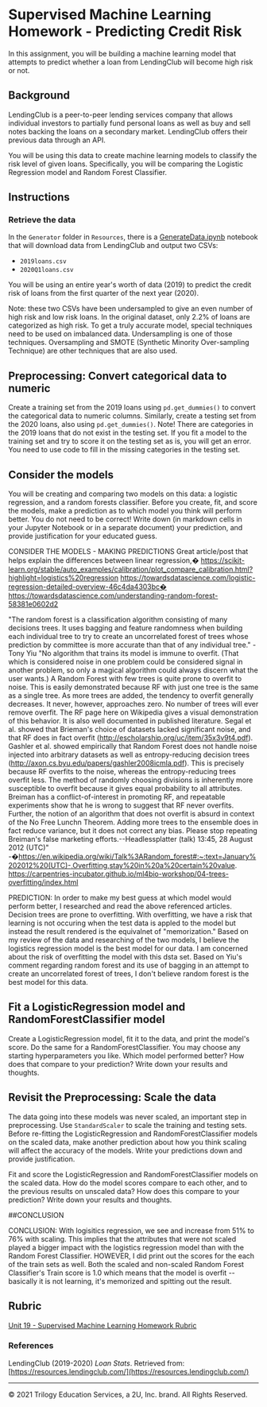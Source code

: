 # Supervised Machine Learning Homework - Predicting Credit Risk

In this assignment, you will be building a machine learning model that attempts to predict whether a loan from LendingClub will become high risk or not. 

## Background

LendingClub is a peer-to-peer lending services company that allows individual investors to partially fund personal loans as well as buy and sell notes backing the loans on a secondary market. LendingClub offers their previous data through an API.

You will be using this data to create machine learning models to classify the risk level of given loans. Specifically, you will be comparing the Logistic Regression model and Random Forest Classifier.

## Instructions

### Retrieve the data

In the `Generator` folder in `Resources`, there is a [GenerateData.ipynb](/Resources/Generator/GenerateData.ipynb) notebook that will download data from LendingClub and output two CSVs: 

* `2019loans.csv`
* `2020Q1loans.csv`

You will be using an entire year's worth of data (2019) to predict the credit risk of loans from the first quarter of the next year (2020).

Note: these two CSVs have been undersampled to give an even number of high risk and low risk loans. In the original dataset, only 2.2% of loans are categorized as high risk. To get a truly accurate model, special techniques need to be used on imbalanced data. Undersampling is one of those techniques. Oversampling and SMOTE (Synthetic Minority Over-sampling Technique) are other techniques that are also used.

## Preprocessing: Convert categorical data to numeric

Create a training set from the 2019 loans using `pd.get_dummies()` to convert the categorical data to numeric columns. Similarly, create a testing set from the 2020 loans, also using `pd.get_dummies()`. Note! There are categories in the 2019 loans that do not exist in the testing set. If you fit a model to the training set and try to score it on the testing set as is, you will get an error. You need to use code to fill in the missing categories in the testing set. 

## Consider the models

You will be creating and comparing two models on this data: a logistic regression, and a random forests classifier. Before you create, fit, and score the models, make a prediction as to which model you think will perform better. You do not need to be correct! Write down (in markdown cells in your Jupyter Notebook or in a separate document) your prediction, and provide justification for your educated guess.

CONSIDER THE MODELS - MAKING PREDICTIONS
Great article/post that helps explain the differences between linear regression,�
https://scikit-learn.org/stable/auto_examples/calibration/plot_compare_calibration.html?highlight=logistics%20regression
https://towardsdatascience.com/logistic-regression-detailed-overview-46c4da4303bc�
https://towardsdatascience.com/understanding-random-forest-58381e0602d2

"The random forest is a classification algorithm consisting of many decisions trees. It uses bagging and feature randomness when building each individual tree to try to create an uncorrelated forest of trees whose prediction by committee is more accurate than that of any individual tree." - Tony Yiu
"No algorithm that trains its model is immune to overfit. (That which is considered noise in one problem could be considered signal in another problem, so only a magical algorithm could always discern what the user wants.) A Random Forest with few trees is quite prone to overfit to noise. This is easily demonstrated because RF with just one tree is the same as a single tree. As more trees are added, the tendency to overfit generally decreases. It never, however, approaches zero. No number of trees will ever remove overfit. The RF page here on Wikipedia gives a visual demonstration of this behavior. It is also well documented in published literature. Segal et al. showed that Brieman's choice of datasets lacked significant noise, and that RF does in fact overfit (http://escholarship.org/uc/item/35x3v9t4.pdf). Gashler et al. showed empirically that Random Forest does not handle noise injected into arbitrary datasets as well as entropy-reducing decision trees (http://axon.cs.byu.edu/papers/gashler2008icmla.pdf). This is precisely because RF overfits to the noise, whereas the entropy-reducing trees overfit less. The method of randomly choosing divisions is inherently more susceptible to overfit because it gives equal probability to all attributes. Breiman has a conflict-of-interest in promoting RF, and repeatable experiments show that he is wrong to suggest that RF never overfits. Further, the notion of an algorithm that does not overfit is absurd in context of the No Free Lunchn Theorem. Adding more trees to the ensemble does in fact reduce variance, but it does not correct any bias. Please stop repeating Breiman's false marketing efforts.--Headlessplatter (talk) 13:45, 28 August 2012 (UTC)" -�https://en.wikipedia.org/wiki/Talk%3ARandom_forest#:~:text=January%202012%20(UTC)-,Overfitting,stay%20in%20a%20certain%20value.
https://carpentries-incubator.github.io/ml4bio-workshop/04-trees-overfitting/index.html

PREDICTION: In order to make my best guess at which model would perform better, I researched and read the above referenced articles. Decision trees are prone to overfitting. With overfitting, we have a risk that learning is not occuring when the test data is appled to the model but instead the result rendered is the equivalnet of "memorization."
Based on my review of the data and researching of the two models, I believe the logistics regression model is the best model for our data. I am concerned about the risk of overfitting the model with this dsta set. Based on Yiu's comment regarding random forest and its use of bagging in an attempt to create an uncorrelated forest of trees, I don't believe random forest is the best model for this data.


## Fit a LogisticRegression model and RandomForestClassifier model

Create a LogisticRegression model, fit it to the data, and print the model's score. Do the same for a RandomForestClassifier. You may choose any starting hyperparameters you like. Which model performed better? How does that compare to your prediction? Write down your results and thoughts.

## Revisit the Preprocessing: Scale the data

The data going into these models was never scaled, an important step in preprocessing. Use `StandardScaler` to scale the training and testing sets. Before re-fitting the LogisticRegression and RandomForestClassifier models on the scaled data, make another prediction about how you think scaling will affect the accuracy of the models. Write your predictions down and provide justification.

Fit and score the LogisticRegression and RandomForestClassifier models on the scaled data. How do the model scores compare to each other, and to the previous results on unscaled data? How does this compare to your 
prediction? Write down your results and thoughts.

##CONCLUSION

CONCLUSION: With logisitics regression, we see and increase from 51% to 76% with scaling.  This implies that the attributes that were not scaled played a bigger impact with the logistics regression model than with the Random Forest Classifier.  HOWEVER, I did print out the scores for the each of the train sets as well.  Both the scaled and non-scaled Random Forest Classifier's Train score is 1.0 which means that the model is overfit -- basically it is not learning, it's memorized and spitting out the result. 

## Rubric

[Unit 19 - Supervised Machine Learning Homework Rubric](https://docs.google.com/document/d/1f_eN3TYiGqlaWL9Utk5U-P491OeWqFSiv7FIlI_d4_U/edit?usp=sharing)

### References

LendingClub (2019-2020) _Loan Stats_. Retrieved from: [https://resources.lendingclub.com/](https://resources.lendingclub.com/)

- - -

© 2021 Trilogy Education Services, a 2U, Inc. brand. All Rights Reserved.
